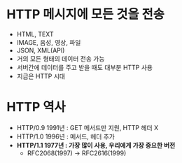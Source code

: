 # HTTP 메시지에 모든 것을 전송
- HTML, TEXT
- IMAGE, 음성, 영상, 파일 
- JSON, XML(API)
- 거의 모든 형태의 데이터 전송 가능
- 서버간에 데이터를 주고 받을 때도 대부분 HTTP 사용
- 지금은 HTTP 시대 

# HTTP 역사 
- HTTP/0.9 1991년 : GET 메서드만 지원, HTTP 헤더 X 
- HTTP/1.0 1996년 : 메서드, 헤더 추가
- **HTTP/1.1 1977년 : 가장 많이 사용, 우리에게 가장 중요한 버전**
	- RFC2068(1997) -> RFC2616(1999) 